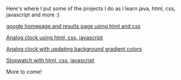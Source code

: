 Here's where I put some of the projects I do as I learn java, html, css, javascript and more :)




<a href = "https://mikielmcrae.github.io/google-search-and-results/">google homepage and results page using html and css</a>

<a href = "https://mikielmcrae.github.io/analog-clock">Analog clock using html, css, javascript</a>

<a href = "https://mikielmcrae.github.io/clock-gradient/">Analog clock with updating background gradient colors</a>

<a href = "https://mikielmcrae.github.io/stopwatch/">Stopwatch with html, css, javascript</a>



More to come!
